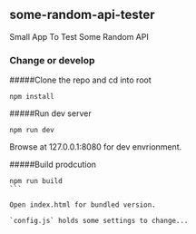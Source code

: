## some-random-api-tester
Small App To Test Some Random API

### Change or develop

#####Clone the repo and cd into root

````
npm install
````

#####Run dev server

```
npm run dev
```

Browse at 127.0.0.1:8080 for dev envrionment.

#####Build prodcution

````
npm run build
```

Open index.html for bundled version.

`config.js` holds some settings to change...

